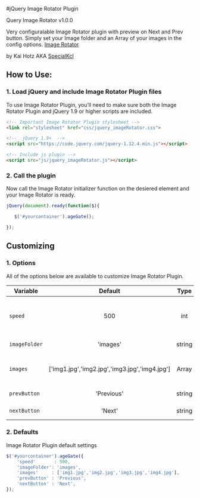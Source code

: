 #jQuery Image Rotator Plugin

 Query Image Rotator v1.0.0

Very configuralable Image Rotator plugin with preview on Next and Prev button.
Simply set your Image folder and an Array of your images in the config options. 
[Image Rotator](https://github.com/SpecialKcl/jQuery-Image-Rotator-Plugin)

by Kai Hotz AKA [SpecialKcl](https://github.com/SpecialKcl) 

## How to Use:

### 1. Load jQuery and include Image Rotator Plugin files

To use Image Rotator Plugin, you’ll need to make sure both the Image Rotator Plugin and jQuery 1.9 or higher scripts are included.

```html
<!-- Important Image Rotator Plugin stylesheet -->
<link rel="stylesheet" href="css/jquery_imageRotator.css">

<!--  jQuery 1.9+  -->
<script src="https://code.jquery.com/jquery-1.12.4.min.js"></script>

<!-- Include js plugin -->
<script src="js/jquery_imageRotator.js"></script>
```


### 2. Call the plugin

Now call the Image Rotator initializer function on the desiered element and your Image Rotator is ready.

```javascript
jQuery(document).ready(function($){

   $('#yourcontainer').ageGate();

});
```

## Customizing

### 1. Options

All of the options below are available to customize Image Rotator Plugin.

| Variable      | Default                                       | Type   | Description                            |
| --------------|:---------------------------------------------:|:------:| ---------------------------------------|
| `speed`       | 500                                           | int    | Speed for animation on on Image Change |
| `imageFolder` | 'images'                                      | string | Image Folder         				  |
| `images`      | ['img1.jpg','img2.jpg','img3.jpg','img4.jpg'] | Array  | Array with the names of your images 	  |
| `prevButton`  | 'Previous'                                    | string | Prev Button Text            			  |
| `nextButton`  | 'Next'                                        | string | Next Button Text                       |


### 2. Defaults

Image Rotator Plugin default settings

```javascript
$('#yourcontainer').ageGate({
	'speed'       : 500,
    'imageFolder': 'images',
    'images'     : ['img1.jpg','img2.jpg','img3.jpg','img4.jpg'],
    'prevButton' : 'Previous',
    'nextButton' : 'Next',
});
```

